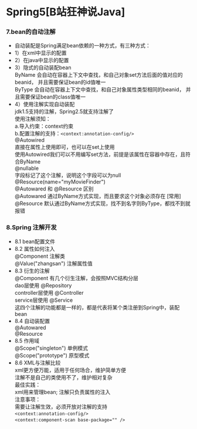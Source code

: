 # Spring5[B站狂神说Java]

### 7.bean的自动注解
* 自动装配是Spring满足bean依赖的一种方式，有三种方式：
* 1）在xml中显示的配置  
* 2）在java中显示的配置  
* 3）隐式的自动装配bean  
    ByName 会自动在容器上下文中查找，和自己对象set方法后面的值对应的beanid，
                并且需要保证bean的id值唯一  
    ByType 会自动在容器上下文中查找，和自己对象属性类型相同的beanid，
                并且需要保证bean的class值唯一   
* 4）使用注解实现自动装配  
    jdk1.5支持的注解，Spring2.5就支持注解了   
    使用注解须知：  
    a.导入约束：context约束  
    b.配置注解的支持：`<context:annotation-config/>`  
    @Autowired   
    直接在属性上使用即可，也可以在set上使用  
    使用Autowired我们可以不用编写set方法，前提是该属性在容器中存在，且符合ByName   
    @nullable  
    字段标记了这个注解，说明这个字段可以为null  
    @Resource(name="myMovieFinder")   
    @Autowared 和 @Resource 区别  
    @Autowared 通过ByName方式实现，而且要求这个对象必须存在 [常用]  
    @Resource 默认通过ByName方式实现，找不到名字则ByType，都找不到就报错

### 8.Spring 注解开发
* 8.1 bean配置文件
* 8.2 属性如何注入  
    @Component  注解类  
    @Value("zhangsan") 注解属性值
* 8.3 衍生的注解  
    @Component 有几个衍生注解，会按照MVC结构分层  
    dao层使用 @Repository  
    controller层使用 @Controller  
    service层使用 @Service  
    这四个注解的功能都是一样的，都是代表将某个类注册到Spring中，装配bean 
* 8.4 自动装配置  
    @Autowared   
    @Resource  
* 8.5 作用域  
    @Scope("singleton") 单例模式  
    @Scope("prototype") 原型模式
* 8.6 XML与注解比较  
    xml更方便万能，适用于任何场合，维护简单方便  
    注解不是自己的类使用不了，维护相对复杂  
    最佳实践：  
    xml用来管理bean; 注解只负责属性的注入    
    注意事项：  
    需要让注解生效，必须开放对注解的支持  
    `<context:annotation-config/>`   
    `<context:component-scan base-package="" />`
